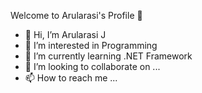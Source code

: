 Welcome to Arularasi's Profile 👋

- 👋 Hi, I’m Arularasi J
- 👀 I’m interested in Programming
- 🌱 I’m currently learning .NET Framework
- 💞️ I’m looking to collaborate on ...
- 📫 How to reach me ...

<!---
Arul2703/Arul2703 is a ✨ special ✨ repository because its `README.md` (this file) appears on your GitHub profile.
You can click the Preview link to take a look at your changes.
--->
